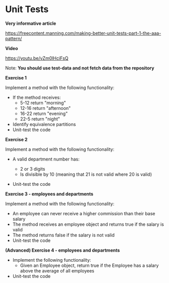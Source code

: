 # Unit Tests

**Very informative article** 

https://freecontent.manning.com/making-better-unit-tests-part-1-the-aaa-pattern/

**Video**

https://youtu.be/vZm0lHciFsQ

Note: **You should use test-data and not fetch data from the repository**



**Exercise 1**

Implement a method with the following functionality: 

- If the method receives: 
  - 5-12 return "morning"
  - 12-16 return "afternoon"
  - 16-22 return "evening"
  - 22-5 return "night"
- Identify equivalence partitions
- Unit-test the code



**Exercise 2**

Implement a method with the following functionality:

- A valid department number has:
  - 2 or 3 digits
  - Is divisible by 10 (meaning that 21 is not valid where 20 is valid)

- Unit-test the code



**Exercise 3 - employees and departments** 

Implement a method with the following functionality:

- An employee can never receive a higher commission than their base salary
- The method receives an employee object and returns true if the salary is valid
- The method returns false if the salary is not valid
- Unit-test the code



**(Advanced) Exercise 4 - employees and departments**

- Implement the following functionality:
  - Given an Employee object, return true if the Employee has a salary above the average of all employees
- Unit-test the code
